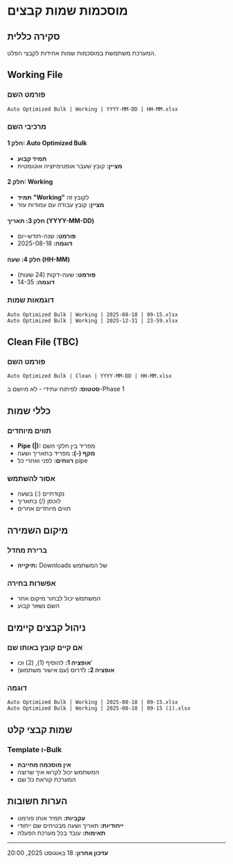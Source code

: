 # מוסכמות שמות קבצים

## סקירה כללית

המערכת משתמשת במוסכמות שמות אחידות לקבצי הפלט.

## Working File

### פורמט השם
```
Auto Optimized Bulk | Working | YYYY-MM-DD | HH-MM.xlsx
```

### מרכיבי השם

#### חלק 1: Auto Optimized Bulk
- **תמיד קבוע**
- **מציין:** קובץ שעבר אופטימיזציה אוטומטית

#### חלק 2: Working
- **תמיד "Working"** לקובץ זה
- **מציין:** קובץ עבודה עם עמודות עזר

#### חלק 3: תאריך (YYYY-MM-DD)
- **פורמט:** שנה-חודש-יום
- **דוגמה:** 2025-08-18

#### חלק 4: שעה (HH-MM)
- **פורמט:** שעה-דקות (24 שעות)
- **דוגמה:** 14-35

### דוגמאות שמות
```
Auto Optimized Bulk | Working | 2025-08-18 | 09-15.xlsx
Auto Optimized Bulk | Working | 2025-12-31 | 23-59.xlsx
```

## Clean File (TBC)

### פורמט השם
```
Auto Optimized Bulk | Clean | YYYY-MM-DD | HH-MM.xlsx
```
**סטטוס:** לפיתוח עתידי - לא מיושם ב-Phase 1

## כללי שמות

### תווים מיוחדים
- **Pipe (|):** מפריד בין חלקי השם
- **מקף (-):** מפריד בתאריך ושעה
- **רווחים:** לפני ואחרי כל pipe

### אסור להשתמש
- נקודתיים (:) בשעה
- לוכסן (/) בתאריך
- תווים מיוחדים אחרים

## מיקום השמירה

### ברירת מחדל
- **תיקייה:** Downloads של המשתמש

### אפשרות בחירה
- המשתמש יכול לבחור מיקום אחר
- השם נשאר קבוע

## ניהול קבצים קיימים

### אם קיים קובץ באותו שם
- **אופציה 1:** להוסיף (1), (2) וכו'
- **אופציה 2:** לדרוס (עם אישור משתמש)

### דוגמה
```
Auto Optimized Bulk | Working | 2025-08-18 | 09-15.xlsx
Auto Optimized Bulk | Working | 2025-08-18 | 09-15 (1).xlsx
```

## שמות קבצי קלט

### Template ו-Bulk
- **אין מוסכמה מחייבת**
- המשתמש יכול לקרוא איך שרוצה
- המערכת קוראת כל שם

## הערות חשובות

- **עקביות:** תמיד אותו פורמט
- **ייחודיות:** תאריך ושעה מבטיחים שם ייחודי
- **תאימות:** עובד בכל מערכת הפעלה

---

**עדכון אחרון:** 18 באוגוסט 2025, 20:00